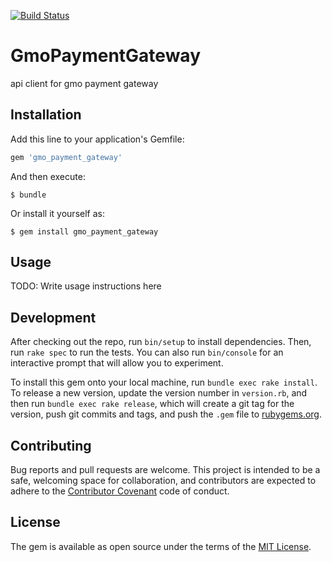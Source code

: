 [![Build Status](https://travis-ci.org/naofumi-fujii/gmo_payment_gateway.svg?branch=master)](https://travis-ci.org/naofumi-fujii/gmo_payment_gateway)

# GmoPaymentGateway

api client for gmo payment gateway

## Installation

Add this line to your application's Gemfile:

```ruby
gem 'gmo_payment_gateway'
```

And then execute:

    $ bundle

Or install it yourself as:

    $ gem install gmo_payment_gateway

## Usage

TODO: Write usage instructions here

## Development

After checking out the repo, run `bin/setup` to install dependencies. Then, run `rake spec` to run the tests. You can also run `bin/console` for an interactive prompt that will allow you to experiment.

To install this gem onto your local machine, run `bundle exec rake install`. To release a new version, update the version number in `version.rb`, and then run `bundle exec rake release`, which will create a git tag for the version, push git commits and tags, and push the `.gem` file to [rubygems.org](https://rubygems.org).

## Contributing

Bug reports and pull requests are welcome. This project is intended to be a safe, welcoming space for collaboration, and contributors are expected to adhere to the [Contributor Covenant](http://contributor-covenant.org) code of conduct.


## License

The gem is available as open source under the terms of the [MIT License](http://opensource.org/licenses/MIT).

